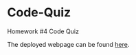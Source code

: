 # Code-Quiz
Homework #4 Code Quiz

The deployed webpage can be found [here](https://matthewronaldjohnson.github.io/Code-Quiz/).
